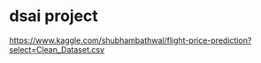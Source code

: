 # dsai project
https://www.kaggle.com/shubhambathwal/flight-price-prediction?select=Clean_Dataset.csv
